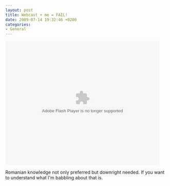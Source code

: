 ```yaml
---
layout: post
title: Webcast + me = FAIL!
date: 2009-07-14 19:32:46 +0200
categories:
- General
---
```

<p><embed flashvars="autoplay=false" width="480" height="386" allowfullscreen="true" allowscriptaccess="always" src="http://www.ustream.tv/flash/video/1807081" type="application/x-shockwave-flash" /></p>
<p>Romanian knowledge not only preferred but downright needed. If you want to understand what I'm babbling about that is.</p>
